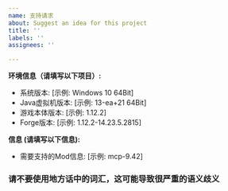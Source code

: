 ```yaml
---
name: 支持请求
about: Suggest an idea for this project
title: ''
labels: ''
assignees: ''

---
```


**环境信息（请填写以下项目）:**

- 系统版本: [示例: Windows 10 64Bit]
- Java虚拟机版本: [示例: 13-ea+21 64Bit]
- 游戏本体版本: [示例: 1.12.2]
- Forge版本: [示例: 1.12.2-14.23.5.2815]

**信息 (请填写以下信息):**

- 需要支持的Mod信息: [示例: mcp-9.42]

### 请不要使用地方话中的词汇，这可能导致很严重的语义歧义
